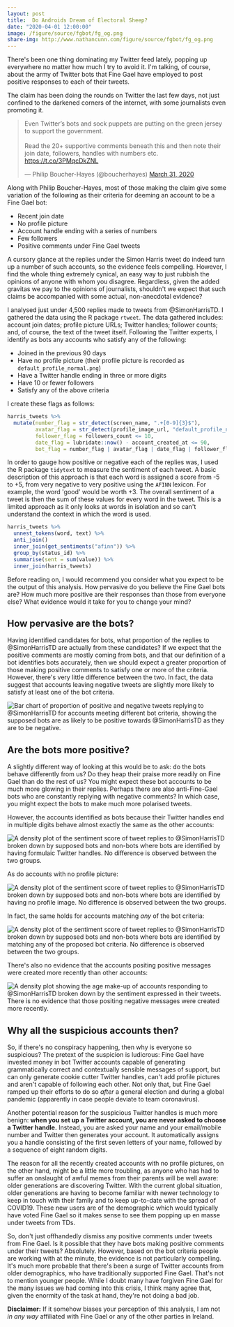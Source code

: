 ```yaml
---
layout: post
title:  Do Androids Dream of Electoral Sheep?
date: "2020-04-01 12:00:00"
image: /figure/source/fgbot/fg_og.png
share-img: http://www.nathancunn.com/figure/source/fgbot/fg_og.png
---
```


There's been one thing dominating my Twitter feed lately, popping up everywhere no matter how much I try to avoid it. I'm talking, of course, about the army of Twitter bots that Fine Gael have employed to post positive responses to each of their tweets.

The claim has been doing the rounds on Twitter the last few days, not just confined to the darkened corners of the internet, with some journalists even promoting it.

<blockquote class="twitter-tweet"><p lang="en" dir="ltr">Even Twitter’s bots and sock puppets are putting on the green jersey to support the government. <br><br>Read the 20+ supportive comments beneath this and then note their join date, followers, handles with numbers etc. <a href="https://t.co/3PMqcDkZNL">https://t.co/3PMqcDkZNL</a></p>&mdash; Philip Boucher-Hayes (@boucherhayes) <a href="https://twitter.com/boucherhayes/status/1244886271710892039?ref_src=twsrc%5Etfw">March 31, 2020</a></blockquote> <script async src="https://platform.twitter.com/widgets.js" charset="utf-8"></script>

Along with Philip Boucher-Hayes, most of those making the claim give some variation of the following as their criteria for deeming an account to be a Fine Gael bot:
  - Recent join date
  - No profile picture
  - Account handle ending with a series of numbers
  - Few followers
  - Positive comments under Fine Gael tweets

A cursory glance at the replies under the Simon Harris tweet do indeed turn up a number of such accounts, so the evidence feels compelling. However, I find the whole thing extremely cynical, an easy way to just rubbish the opinions of anyone with whom you disagree. Regardless, given the added gravitas we pay to the opinions of journalists, shouldn't we expect that such claims be accompanied with some actual, non-anecdotal evidence?

I analysed just under 4,500 replies made to tweets from @SimonHarrisTD. I gathered the data using the R package `rtweet`. The data gathered includes: account join dates; profile picture URLs; Twitter handles; follower counts; and, of course, the text of the tweet itself.
Following the Twitter experts, I identify as bots any accounts who satisfy any of the following:
  - Joined in the previous 90 days
  - Have no profile picture (their profile picture is recorded as `default_profile_normal.png`)
  - Have a Twitter handle ending in three or more digits
  - Have 10 or fewer followers
  - Satisfy any of the above criteria

I create these flags as follows:

``` r
harris_tweets %>%
  mutate(number_flag = str_detect(screen_name, ".+[0-9]{3}$"),
         avatar_flag = str_detect(profile_image_url, "default_profile_normal.png"),
         follower_flag = followers_count <= 10,
         date_flag = lubridate::now() - account_created_at <= 90,
         bot_flag = number_flag | avatar_flag | date_flag | follower_flag)

```

In order to gauge how positive or negative each of the replies was, I used the R package `tidytext` to measure the sentiment of each tweet. A basic description of this approach is that each word is assigned a score from -5 to +5, from very negative to very positive using the `AFINN` lexicon. For example, the word 'good' would be worth +3. The overall sentiment of a tweet is then the sum of these values for every word in the tweet. This is a limited approach as it only looks at words in isolation and so can't understand the context in which the word is used.

``` r
harris_tweets %>%
  unnest_tokens(word, text) %>%
  anti_join()
  inner_join(get_sentiments("afinn")) %>%
  group_by(status_id) %>%
  summarise(sent = sum(value)) %>%
  inner_join(harris_tweets)
```


Before reading on, I would recommend you consider what you expect to be the output of this analysis. How pervasive do you believe the Fine Gael bots are? How much more positive are their responses than those from everyone else? What evidence would it take for you to change your mind?


## How pervasive are the bots?
Having identified candidates for bots, what proportion of the replies to @SimonHarrisTD are actually from these candidates? If we expect that the positive comments are mostly coming from bots, and that our definition of a bot identifies bots accurately, then we should expect a greater proportion of those making positive comments to satisfy one or more of the criteria. However, there's very little difference between the two. In fact, the data suggest that accounts leaving negative tweets are slightly more likely to satisfy at least one of the bot criteria.

![Bar chart of proportion of positive and negative tweets replying to @SimonHarrisTD for accounts meeting different bot criteria, showing the supposed bots are as likely to be positive towards @SimonHarrisTD as they are to be negative.](../figure/source/fgbot/sent_breakdown.png)


## Are the bots more positive?
A slightly different way of looking at this would be to ask: do the bots behave differently from us? Do they heap their praise more readily on Fine Gael than do the rest of us? You might expect these bot accounts to be much more glowing in their replies. Perhaps there are also anti-Fine-Gael bots who are constantly replying with negative comments? In which case, you might expect the bots to make much more polarised tweets.

However, the accounts identified as bots because their Twitter handles end in multiple digits behave almost exactly the same as the other accounts:

![A density plot of the sentiment score of tweet replies to @SimonHarrisTD broken down by supposed bots and non-bots where bots are identified by having formulaic Twitter handles. No difference is observed between the two groups.](../figure/source/fgbot/sentiment_handles.png)

As do accounts with no profile picture:

![A density plot of the sentiment score of tweet replies to @SimonHarrisTD broken down by supposed bots and non-bots where bots are identified by having no profile image. No difference is observed between the two groups.](../figure/source/fgbot/sentiment_picture.png)

In fact, the same holds for accounts matching _any_ of the bot criteria:

![A density plot of the sentiment score of tweet replies to @SimonHarrisTD broken down by supposed bots and non-bots where bots are identified by matching any of the proposed bot criteria. No difference is observed between the two groups.](../figure/source/fgbot/sentiment_any.png)

There's also no evidence that the accounts positing positive messages were created more recently than other accounts:

![A density plot showing the age make-up of accounts responding to @SimonHarrisTD broken down by the sentiment expressed in their tweets. There is no evidence that those positing negative messages were created more recently.](../figure/source/fgbot/sentiment_age.png)




## Why all the suspicious accounts then?
So, if there's no conspiracy happening, then why is everyone so suspicious? The pretext of the suspicion is ludicrous: Fine Gael have invested money in bot Twitter accounts capable of generating grammatically correct and contextually sensible messages of support, but can only generate cookie cutter Twitter handles, can't add profile pictures and aren't capable of following each other. Not only that, but Fine Gael ramped up their efforts to do so _after_ a general election and during a global pandemic (apparently in case people deviate to team coronavirus).

Another potential reason for the suspicious Twitter handles is much more benign: **when you set up a Twitter account, you are never asked to choose a Twitter handle.** Instead, you are asked your name and your email/mobile number and Twitter then generates your account. It automatically assigns you a handle consisting of the first seven letters of your name, followed by a sequence of eight random digits.

The reason for all the recently created accounts with no profile pictures, on the other hand, might be a little more troubling, as anyone who has had to suffer an onslaught of awful memes from their parents will be well aware: older generations are discovering Twitter. With the current global situation, older generations are having to become familiar with newer technology to keep in touch with their family and to keep up-to-date with the spread of COVID19. These new users are of the demographic which would typically have voted Fine Gael so it makes sense to see them popping up en masse under tweets from TDs.

So, don't just offhandedly dismiss any positive comments under tweets from Fine Gael. Is it possible that they have bots making positive comments under their tweets? Absolutely. However, based on the bot criteria people are working with at the minute, the evidence is not particularly compelling. It's much more probable that there's been a surge of Twitter accounts from older demographics, who have traditionally supported Fine Gael. That's not to mention younger people. While I doubt many have forgiven Fine Gael for the many issues we had coming into this crisis, I think many agree that, given the enormity of the task at hand, they're not doing a bad job.

**Disclaimer:** If it somehow biases your perception of this analysis, I am not _in any way_ affiliated with Fine Gael or any of the other parties in Ireland.
